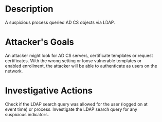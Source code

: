 # Description
A suspicious process queried AD CS objects via LDAP.
# Attacker's Goals
An attacker might look for AD CS servers, certificate templates or request certificates.
With the wrong setting or loose vulnerable templates or enabled enrollment, the attacker will be able to authenticate as users on the network.
# Investigative Actions
Check if the LDAP search query was allowed for the user (logged on at event time) or process.
Investigate the LDAP search query for any suspicious indicators.
